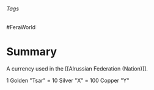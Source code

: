 ###### Tags

#FeraWorld

# Summary
A currency used in the [[Alrussian Federation (Nation)]].

1 Golden "Tsar" = 10 Silver "X" = 100 Copper "Y"